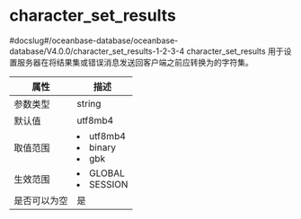character_set_results 
==========================================
#docslug#/oceanbase-database/oceanbase-database/V4.0.0/character_set_results-1-2-3-4
character_set_results 用于设置服务器在将结果集或错误消息发送回客户端之前应转换为的字符集。


| **属性** |                                                                       **描述**                                                                        |
|--------|-----------------------------------------------------------------------------------------------------------------------------------------------------|
| 参数类型   | string                                                                                                                                              |
| 默认值    | utf8mb4                                                                                                                                             |
| 取值范围   | <li> utf8mb4   <li> binary   <li> gbk    |
| 生效范围   | <li> GLOBAL   <li> SESSION                                             |
| 是否可以为空 | 是                                                                                                                                                   |



